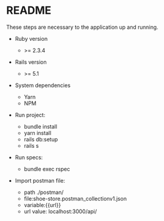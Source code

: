 # README

These steps are necessary to the application up and running.

* Ruby version
    * \>= 2.3.4
* Rails version
    * \>= 5.1 
    
* System dependencies
  * Yarn
  * NPM
  
* Run project:
  * bundle install
  * yarn install
  * rails db:setup
  * rails s
  
* Run specs:
  * bundle exec rspec

* Import postman file:
  * path ./postman/
  * file:shoe-store.postman_collectionv1.json
  * variable:{{url}}
  * url value: localhost:3000/api/
  